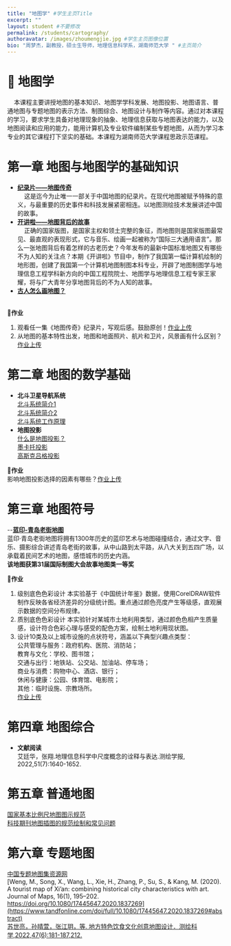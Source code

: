 ```yaml
---
title: "地图学" #学生主页Title
excerpt: ""
layout: student #不要修改
permalink: /students/cartography/
authoravatar: /images/zhoumengjie.jpg #学生主页图像位置
bio: "周梦杰，副教授，硕士生导师，地理信息科学系，湖南师范大学 " #主页简介
---
```



# 📘 地图学 
&nbsp;&nbsp;&nbsp;&nbsp;本课程主要讲授地图的基本知识、地图学学科发展、地图投影、地图语言、普通地图与专题地图的表示方法、制图综合、地图设计与制作等内容。通过对本课程的学习，要求学生具备对地理现象的抽象、地理信息获取与地图表达的能力，以及地图阅读和应用的能力，能用计算机及专业软件编制某些专题地图，从而为学习本专业的其它课程打下坚实的基础。本课程为湖南师范大学课程思政示范课程。

# 第一章 地图与地图学的基础知识  
- [**纪录片——地图传奇**](https://tv.cctv.com/2016/05/25/VIDAEoF3WfhCxjOh2YoVHGpz160525.shtml)<br>
&nbsp;&nbsp;&nbsp;&nbsp;这是迄今为止唯一一部关于中国地图的纪录片。在现代地图被赋予特殊的意义，与最重要的历史事件和科技发展紧密相连。以地图测绘技术发展讲述中国的故事。<br>
- [**开讲啦——地图背后的故事**  ](https://tv.cctv.cn/2023/11/25/VIDENW7koPGcFm0hCBT2B3nX231125.shtml)<br>
&nbsp;&nbsp;&nbsp;&nbsp;正确的国家版图，是国家主权和领土完整的象征，而地图则是国家版图最常见、最直观的表现形式，它与音乐、绘画一起被称为“国际三大通用语言”。那么一张地图背后有着怎样的古老历史？今年发布的最新中国标准地图又有哪些不为人知的关注点？本期《开讲啦》节目中，制作了我国第一幅计算机绘制的地形图，创建了我国第一个计算机地图制图本科专业，开辟了地图制图学与地理信息工程学科新方向的中国工程院院士、地图学与地理信息工程专家王家耀，将与广大青年分享地图背后的不为人知的故事。<br>
-  [**古人怎么画地图？**<br>](https://pan.hunnu.edu.cn/f/185884c9aee448248c9b/)<br>
  
📝**作业**<br>
1. 观看任一集《地图传奇》纪录片，写观后感。鼓励原创！[作业上传](https://pan.hunnu.edu.cn/u/d/0a54472776494791a734/)<br>
2. 从地图的基本特性出发，地图和地面照片、航片和卫片，风景画有什么区别？[作业上传](https://pan.hunnu.edu.cn/u/d/0a54472776494791a734/)

# 第二章 地图的数学基础
- **北斗卫星导航系统**<br>
[北斗系统简介1](https://pan.hunnu.edu.cn/f/79aa93e26f574a959956/) <br>
[北斗系统简介2](https://pan.hunnu.edu.cn/f/735269857cf641179584/)<br>
[北斗系统工作原理](https://pan.hunnu.edu.cn/f/0a9b10ddd9e74f43ab0e/) <br>
- **地图投影**<br>
[什么是地图投影？](https://pan.hunnu.edu.cn/f/e351e6698d03492cbcf9/) <br>
[墨卡托投影](https://pan.hunnu.edu.cn/f/3bee9b3753ac4c8683de/)<br>
[高斯克吕格投影](https://pan.hunnu.edu.cn/f/aa63962f82714a9aab00/)<br>

📝**作业**<br>
影响地图投影选择的因素有哪些？[作业上传](https://pan.hunnu.edu.cn/u/d/0a54472776494791a734/)

# 第三章 地图符号
--[**蓝印-青岛老街地图**](https://pan.hunnu.edu.cn/f/4d99a2b523f140468c4d/)<br>
蓝印·青岛老街地图将拥有1300年历史的蓝印艺术与地图碰撞结合，通过文字、音乐、摄影综合讲述青岛老街的故事，从中山路到太平路，从八大关到五四广场，以承载着民间艺术的地图，感悟城市的历史内涵。<br>
**该地图获第31届国际制图大会故事地图类一等奖**<br>

📝**作业**<br>
1. 级别底色色彩设计
本实验基于《中国统计年鉴》数据，使用CorelDRAW软件制作反映各省经济差异的分级统计图。重点通过颜色亮度产生等级感，直观展示数据的空间分布规律。
2. 质别底色色彩设计
本实验针对某城市土地利用类型，通过颜色色相产生质量感，设计符合色彩心理与感受的配色方案，绘制土地利用现状图。
3. 设计10类及以上城市设施的点状符号，涵盖以下典型兴趣点类型：<br>
公共管理与服务：政府机构、医院、消防站；<br>
教育与文化：学校、图书馆；<br>
交通与出行：地铁站、公交站、加油站、停车场；<br>
商业与消费：购物中心、酒店、银行；<br>
休闲与健康：公园、体育馆、电影院；<br>
其他：临时设施、宗教场所。<br>
[作业上传](https://pan.hunnu.edu.cn/u/d/0a54472776494791a734/)

# 第四章 地图综合
- **文献阅读**<br>
艾廷华，张翔.地理信息科学中尺度概念的诠释与表达.测绘学报, 2022,51(7):1640-1652.

# 第五章 普通地图
[国家基本比例尺地图图示规范](https://pan.hunnu.edu.cn/f/2ba00c34d3cf4aa19fc3/)<br>
[科技期刊地图插图的规范绘制和常见问题](https://pan.hunnu.edu.cn/f/aa69905c63aa462da0b8/)

# 第六章 专题地图
[中国专题地图集资源网](http://www.zhuantitu.com/#/atlasIndex)<br>
[Weng, M., Song, X., Wang, L., Xie, H., Zhang, P., Su, S., & Kang, M. (2020). A tourist map of Xi’an: combining historical city characteristics with art. Journal of Maps, 16(1), 195–202. https://doi.org/10.1080/17445647.2020.1837269](https://www.tandfonline.com/doi/full/10.1080/17445647.2020.1837269#abstract)<br>
[苏世亮，孙晴萱，张江玥，等. 地方特色饮食文化创意地图设计．测绘科学,2022,47(6):181-187,212.](https://pan.hunnu.edu.cn/f/203b088674bb406688b4/)


